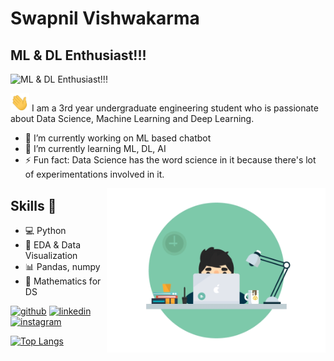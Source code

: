 # Swapnil Vishwakarma 
## ML & DL Enthusiast!!!
![ML & DL Enthusiast!!!](https://www.iyrix.com/wp-content/uploads/2019/11/Machine-learning-banner.png)

<img src="https://raw.githubusercontent.com/ptprashanttripathi/ptprashanttripathi/master/hi.gif" width="30px"></h2> I am a 3rd year undergraduate engineering student who is passionate about Data Science, Machine Learning and Deep Learning.

- 🔭 I’m currently working on ML based chatbot 
- 🌱 I’m currently learning ML, DL, AI 
- ⚡ Fun fact: Data Science has the word science in it because there's lot of experimentations involved in it. 
<img src="https://github.com/nirala69/nirala69/blob/master/70804f7e25b11f29db904f2fa7b4cd9d.gif" width="350" align='right'>

## Skills :horse_racing:
* 💻 Python
* 🔎 EDA & Data Visualization
* 📊 Pandas, numpy
* 🔢 Mathematics for DS


[<img src='https://cdn.jsdelivr.net/npm/simple-icons@3.0.1/icons/github.svg' alt='github' height='40'>](https://github.com/swapnilvishwakarma)  [<img src='https://cdn.jsdelivr.net/npm/simple-icons@3.0.1/icons/linkedin.svg' alt='linkedin' height='40'>](https://www.linkedin.com/in/swapnil-vishwakarma/)  [<img src='https://cdn.jsdelivr.net/npm/simple-icons@3.0.1/icons/instagram.svg' alt='instagram' height='40'>](https://www.instagram.com/swapnilvishwakarma_/)  

[![Top Langs](https://github-readme-stats.vercel.app/api/top-langs/?username=swapnilvishwakarma)](https://github.com/anuraghazra/github-readme-stats)
 
